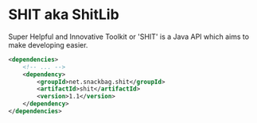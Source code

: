 # SHIT aka ShitLib
Super Helpful and Innovative Toolkit or 'SHIT' is a Java API which aims to make developing easier.

```xml
<dependencies>
    <!-- ... -->
    <dependency>
        <groupId>net.snackbag.shit</groupId>
        <artifactId>shit</artifactId>
        <version>1.1</version>
    </dependency>
</dependencies>
```
